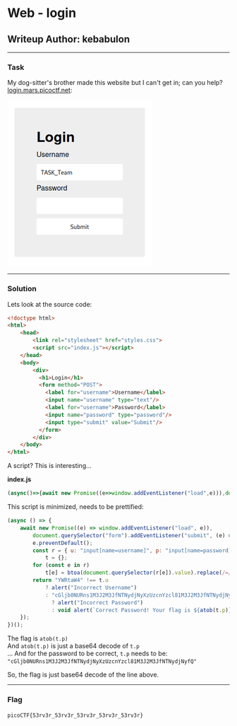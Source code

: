 # Web - login
## Writeup Author: kebabulon

---

### Task
My dog-sitter's brother made this website but I can't get in; can you help?  
[login.mars.picoctf.net](https://login.mars.picoctf.net/):

![login site](./assets/images/login_1.png)

---

### Solution

Lets look at the source code:  

```html
<!doctype html>
<html>
    <head>
        <link rel="stylesheet" href="styles.css">
        <script src="index.js"></script>
    </head>
    <body>
        <div>
          <h1>Login</h1>
          <form method="POST">
            <label for="username">Username</label>
            <input name="username" type="text"/>
            <label for="username">Password</label>
            <input name="password" type="password"/>
            <input type="submit" value="Submit"/>
          </form>
        </div>
    </body>
</html>
```

A script? This is interesting...

**index.js**
```js
(async()=>{await new Promise((e=>window.addEventListener("load",e))),document.querySelector("form").addEventListener("submit",(e=>{e.preventDefault();const r={u:"input[name=username]",p:"input[name=password]"},t={};for(const e in r)t[e]=btoa(document.querySelector(r[e]).value).replace(/=/g,"");return"YWRtaW4"!==t.u?alert("Incorrect Username"):"cGljb0NURns1M3J2M3JfNTNydjNyXzUzcnYzcl81M3J2M3JfNTNydjNyfQ"!==t.p?alert("Incorrect Password"):void alert(`Correct Password! Your flag is ${atob(t.p)}.`)}))})();
```

This script is minimized, needs to be prettified:

```js
(async () => {
    await new Promise((e) => window.addEventListener("load", e)),
        document.querySelector("form").addEventListener("submit", (e) => {
		e.preventDefault();
		const r = { u: "input[name=username]", p: "input[name=password]" },
		    t = {};
		for (const e in r)
		    t[e] = btoa(document.querySelector(r[e]).value).replace(/=/g, "");
		return "YWRtaW4" !== t.u
		    ? alert("Incorrect Username")
		    : "cGljb0NURns1M3J2M3JfNTNydjNyXzUzcnYzcl81M3J2M3JfNTNydjNyfQ" !== t.p
		      ? alert("Incorrect Password")
		      : void alert(`Correct Password! Your flag is ${atob(t.p)}.`);
    });
})();
```

The flag is ```atob(t.p)```  
And ```atob(t.p)``` is just a base64 decode of ```t.p```  
... And for the password to be correct, ```t.p``` needs to be:  
```"cGljb0NURns1M3J2M3JfNTNydjNyXzUzcnYzcl81M3J2M3JfNTNydjNyfQ"```

So, the flag is just base64 decode of the line above.

---

### Flag

```
picoCTF{53rv3r_53rv3r_53rv3r_53rv3r_53rv3r}
```
